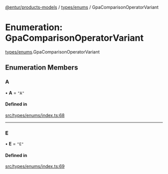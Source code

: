 [@entur/products-models](../README.md) / [types/enums](../modules/types_enums.md) / GpaComparisonOperatorVariant

# Enumeration: GpaComparisonOperatorVariant

[types/enums](../modules/types_enums.md).GpaComparisonOperatorVariant

## Enumeration Members

### A

• **A** = ``"A"``

#### Defined in

[src/types/enums/index.ts:68](https://github.com/entur/products-models/blob/main/src/types/enums/index.ts#L68)

___

### E

• **E** = ``"E"``

#### Defined in

[src/types/enums/index.ts:69](https://github.com/entur/products-models/blob/main/src/types/enums/index.ts#L69)
